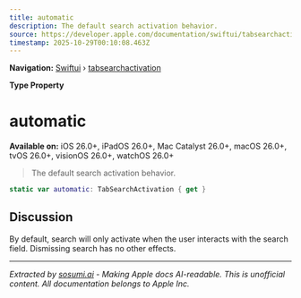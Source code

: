 ```yaml
---
title: automatic
description: The default search activation behavior.
source: https://developer.apple.com/documentation/swiftui/tabsearchactivation/automatic
timestamp: 2025-10-29T00:10:08.463Z
---
```


**Navigation:** [Swiftui](/documentation/swiftui) › [tabsearchactivation](/documentation/swiftui/tabsearchactivation)

**Type Property**

# automatic

**Available on:** iOS 26.0+, iPadOS 26.0+, Mac Catalyst 26.0+, macOS 26.0+, tvOS 26.0+, visionOS 26.0+, watchOS 26.0+

> The default search activation behavior.

```swift
static var automatic: TabSearchActivation { get }
```

## Discussion

By default, search will only activate when the user interacts with the search field. Dismissing search has no other effects.

---

*Extracted by [sosumi.ai](https://sosumi.ai) - Making Apple docs AI-readable.*
*This is unofficial content. All documentation belongs to Apple Inc.*
